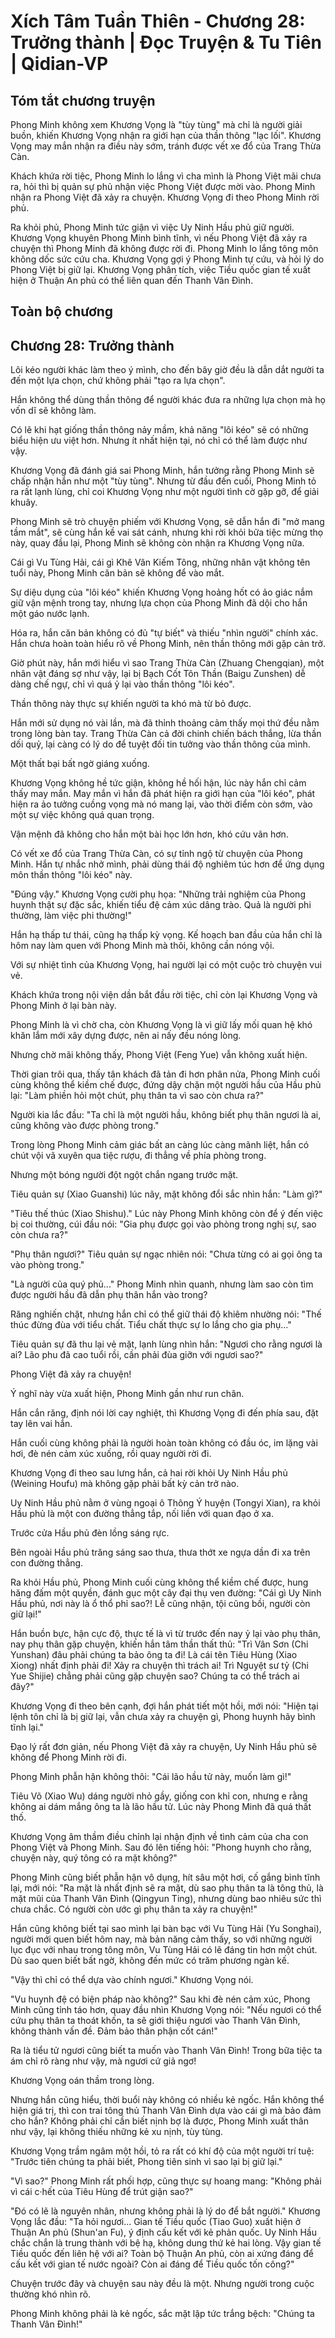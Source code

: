 # Xích Tâm Tuần Thiên - Chương 28: Trưởng thành | Đọc Truyện & Tu Tiên | Qidian-VP



## Tóm tắt chương truyện

Phong Minh không xem Khương Vọng là "tùy tùng" mà chỉ là người giải buồn, khiến Khương Vọng nhận ra giới hạn của thần thông "lạc lối". Khương Vọng may mắn nhận ra điều này sớm, tránh được vết xe đổ của Trang Thừa Càn.

Khách khứa rời tiệc, Phong Minh lo lắng vì cha mình là Phong Việt mãi chưa ra, hỏi thì bị quản sự phủ nhận việc Phong Việt được mời vào. Phong Minh nhận ra Phong Việt đã xảy ra chuyện. Khương Vọng đi theo Phong Minh rời phủ.

Ra khỏi phủ, Phong Minh tức giận vì việc Uy Ninh Hầu phủ giữ người. Khương Vọng khuyên Phong Minh bình tĩnh, vì nếu Phong Việt đã xảy ra chuyện thì Phong Minh đã không được rời đi. Phong Minh lo lắng tông môn không dốc sức cứu cha. Khương Vọng gợi ý Phong Minh tự cứu, và hỏi lý do Phong Việt bị giữ lại. Khương Vọng phân tích, việc Tiều quốc gian tế xuất hiện ở Thuận An phủ có thể liên quan đến Thanh Vân Đình.


## Toàn bộ chương

## Chương 28: Trưởng thành

Lôi kéo người khác làm theo ý mình, cho đến bây giờ đều là dẫn dắt người ta đến một lựa chọn, chứ không phải "tạo ra lựa chọn".

Hắn không thể dùng thần thông để người khác đưa ra những lựa chọn mà họ vốn dĩ sẽ không làm.

Có lẽ khi hạt giống thần thông nảy mầm, khả năng "lôi kéo" sẽ có những biểu hiện ưu việt hơn. Nhưng ít nhất hiện tại, nó chỉ có thể làm được như vậy.

Khương Vọng đã đánh giá sai Phong Minh, hắn tưởng rằng Phong Minh sẽ chấp nhận hắn như một "tùy tùng". Nhưng từ đầu đến cuối, Phong Minh tỏ ra rất lạnh lùng, chỉ coi Khương Vọng như một người tình cờ gặp gỡ, để giải khuây.

Phong Minh sẽ trò chuyện phiếm với Khương Vọng, sẽ dẫn hắn đi "mở mang tầm mắt", sẽ cùng hắn kề vai sát cánh, nhưng khi rời khỏi bữa tiệc mừng thọ này, quay đầu lại, Phong Minh sẽ không còn nhận ra Khương Vọng nữa.

Cái gì Vu Tùng Hải, cái gì Khê Vân Kiếm Tông, những nhân vật không tên tuổi này, Phong Minh căn bản sẽ không để vào mắt.

Sự diệu dụng của "lôi kéo" khiến Khương Vọng hoảng hốt có ảo giác nắm giữ vận mệnh trong tay, nhưng lựa chọn của Phong Minh đã dội cho hắn một gáo nước lạnh.

Hóa ra, hắn căn bản không có đủ "tự biết" và thiếu "nhìn người" chính xác. Hắn chưa hoàn toàn hiểu rõ về Phong Minh, nên thần thông mới gặp cản trở.

Giờ phút này, hắn mới hiểu vì sao Trang Thừa Càn (Zhuang Chengqian), một nhân vật đáng sợ như vậy, lại bị Bạch Cốt Tôn Thần (Baigu Zunshen) dễ dàng chế ngự, chỉ vì quá ỷ lại vào thần thông "lôi kéo".

Thần thông này thực sự khiến người ta khó mà từ bỏ được.

Hắn mới sử dụng nó vài lần, mà đã thỉnh thoảng cảm thấy mọi thứ đều nằm trong lòng bàn tay. Trang Thừa Càn cả đời chinh chiến bách thắng, lừa thần dối quỷ, lại càng có lý do để tuyệt đối tin tưởng vào thần thông của mình.

Một thất bại bất ngờ giáng xuống.

Khương Vọng không hề tức giận, không hề hối hận, lúc này hắn chỉ cảm thấy may mắn. May mắn vì hắn đã phát hiện ra giới hạn của "lôi kéo", phát hiện ra ảo tưởng cuồng vọng mà nó mang lại, vào thời điểm còn sớm, vào một sự việc không quá quan trọng.

Vận mệnh đã không cho hắn một bài học lớn hơn, khó cứu vãn hơn.

Có vết xe đổ của Trang Thừa Càn, có sự tỉnh ngộ từ chuyện của Phong Minh. Hắn tự nhắc nhở mình, phải dùng thái độ nghiêm túc hơn để ứng dụng môn thần thông "lôi kéo" này.

"Đúng vậy." Khương Vọng cười phụ họa: "Những trải nghiệm của Phong huynh thật sự đặc sắc, khiến tiểu đệ cảm xúc dâng trào. Quả là người phi thường, làm việc phi thường!"

Hắn hạ thấp tư thái, cũng hạ thấp kỳ vọng. Kế hoạch ban đầu của hắn chỉ là hôm nay làm quen với Phong Minh mà thôi, không cần nóng vội.

Với sự nhiệt tình của Khương Vọng, hai người lại có một cuộc trò chuyện vui vẻ.

Khách khứa trong nội viện dần bắt đầu rời tiệc, chỉ còn lại Khương Vọng và Phong Minh ở lại bàn này.

Phong Minh là vì chờ cha, còn Khương Vọng là vì giữ lấy mối quan hệ khó khăn lắm mới xây dựng được, nên ai nấy đều nóng lòng.

Nhưng chờ mãi không thấy, Phong Việt (Feng Yue) vẫn không xuất hiện.

Thời gian trôi qua, thấy tân khách đã tản đi hơn phân nửa, Phong Minh cuối cùng không thể kiềm chế được, đứng dậy chặn một người hầu của Hầu phủ lại: "Làm phiền hỏi một chút, phụ thân ta vì sao còn chưa ra?"

Người kia lắc đầu: "Ta chỉ là một người hầu, không biết phụ thân ngươi là ai, cũng không vào được phòng trong."

Trong lòng Phong Minh cảm giác bất an càng lúc càng mãnh liệt, hắn có chút vội vã xuyên qua tiệc rượu, đi thẳng về phía phòng trong.

Nhưng một bóng người đột ngột chắn ngang trước mặt.

Tiêu quản sự (Xiao Guanshi) lúc nãy, mặt không đổi sắc nhìn hắn: "Làm gì?"

"Tiêu thế thúc (Xiao Shishu)." Lúc này Phong Minh không còn để ý đến việc bị coi thường, cúi đầu nói: "Gia phụ được gọi vào phòng trong nghị sự, sao còn chưa ra?"

"Phụ thân ngươi?" Tiêu quản sự ngạc nhiên nói: "Chưa từng có ai gọi ông ta vào phòng trong."

"Là người của quý phủ..." Phong Minh nhìn quanh, nhưng làm sao còn tìm được người hầu đã dẫn phụ thân hắn vào trong?

Răng nghiến chặt, nhưng hắn chỉ có thể giữ thái độ khiêm nhường nói: "Thế thúc đừng đùa với tiểu chất. Tiểu chất thực sự lo lắng cho gia phụ..."

Tiêu quản sự đã thu lại vẻ mặt, lạnh lùng nhìn hắn: "Ngươi cho rằng ngươi là ai? Lão phu đã cao tuổi rồi, cần phải đùa giỡn với ngươi sao?"

Phong Việt đã xảy ra chuyện!

Ý nghĩ này vừa xuất hiện, Phong Minh gần như run chân.

Hắn cắn răng, định nói lời cay nghiệt, thì Khương Vọng đi đến phía sau, đặt tay lên vai hắn.

Hắn cuối cùng không phải là người hoàn toàn không có đầu óc, im lặng vài hơi, đè nén cảm xúc xuống, rồi quay người rời đi.

Khương Vọng đi theo sau lưng hắn, cả hai rời khỏi Uy Ninh Hầu phủ (Weining Houfu) mà không gặp phải bất kỳ cản trở nào.

Uy Ninh Hầu phủ nằm ở vùng ngoại ô Thông Ý huyện (Tongyi Xian), ra khỏi Hầu phủ là một con đường thẳng tắp, nối liền với quan đạo ở xa.

Trước cửa Hầu phủ đèn lồng sáng rực.

Bên ngoài Hầu phủ trăng sáng sao thưa, thưa thớt xe ngựa dần đi xa trên con đường thẳng.

Ra khỏi Hầu phủ, Phong Minh cuối cùng không thể kiềm chế được, hung hăng đấm một quyền, đánh gục một cây đại thụ ven đường: "Cái gì Uy Ninh Hầu phủ, nơi này là ổ thổ phỉ sao?! Lễ cũng nhận, tội cũng bồi, người còn giữ lại!"

Hắn buồn bực, hận cực độ, thực tế là vì từ trước đến nay ỷ lại vào phụ thân, nay phụ thân gặp chuyện, khiến hắn tâm thần thất thủ: "Trì Vân Sơn (Chi Yunshan) đâu phải chúng ta bảo ông ta đi! Là cái tên Tiêu Hùng (Xiao Xiong) nhất định phải đi! Xảy ra chuyện thì trách ai! Trì Nguyệt sư tỷ (Chi Yue Shijie) chẳng phải cũng gặp chuyện sao? Chúng ta có thể trách ai đây?"

Khương Vọng đi theo bên cạnh, đợi hắn phát tiết một hồi, mới nói: "Hiện tại lệnh tôn chỉ là bị giữ lại, vẫn chưa xảy ra chuyện gì, Phong huynh hãy bình tĩnh lại."

Đạo lý rất đơn giản, nếu Phong Việt đã xảy ra chuyện, Uy Ninh Hầu phủ sẽ không để Phong Minh rời đi.

Phong Minh phẫn hận không thôi: "Cái lão hầu tử này, muốn làm gì!"

Tiêu Võ (Xiao Wu) dáng người nhỏ gầy, giống con khỉ con, nhưng e rằng không ai dám mắng ông ta là lão hầu tử. Lúc này Phong Minh đã quá thất thố.

Khương Vọng âm thầm điều chỉnh lại nhận định về tình cảm của cha con Phong Việt và Phong Minh. Sau đó lên tiếng hỏi: "Phong huynh cho rằng, chuyện này, quý tông có ra mặt không?"

Phong Minh cũng biết phẫn hận vô dụng, hít sâu một hơi, cố gắng bình tĩnh lại, mới nói: "Ra mặt là nhất định sẽ ra mặt, dù sao phụ thân ta là tông thủ, là mặt mũi của Thanh Vân Đình (Qingyun Ting), nhưng dùng bao nhiêu sức thì chưa chắc. Có người còn ước gì phụ thân ta xảy ra chuyện!"

Hắn cũng không biết tại sao mình lại bàn bạc với Vu Tùng Hải (Yu Songhai), người mới quen biết hôm nay, mà bản năng cảm thấy, so với những người lục đục với nhau trong tông môn, Vu Tùng Hải có lẽ đáng tin hơn một chút. Dù sao quen biết bất ngờ, không đến mức có trăm phương ngàn kế.

"Vậy thì chỉ có thể dựa vào chính ngươi." Khương Vọng nói.

"Vu huynh đệ có biện pháp nào không?" Sau khi đè nén cảm xúc, Phong Minh cũng tỉnh táo hơn, quay đầu nhìn Khương Vọng nói: "Nếu ngươi có thể cứu phụ thân ta thoát khốn, ta sẽ giới thiệu ngươi vào Thanh Vân Đình, không thành vấn đề. Đảm bảo thân phận cốt cán!"

Ra là tiểu tử ngươi cũng biết ta muốn vào Thanh Vân Đình! Trong bữa tiệc ta ám chỉ rõ ràng như vậy, mà ngươi cứ giả ngơ!

Khương Vọng oán thầm trong lòng.

Nhưng hắn cũng hiểu, thời buổi này không có nhiều kẻ ngốc. Hắn không thể hiện giá trị, thì con trai tông thủ Thanh Vân Đình dựa vào cái gì mà bảo đảm cho hắn? Không phải chỉ cần biết nịnh bợ là được, Phong Minh xuất thân như vậy, lại không thiếu những kẻ xu nịnh, tùy tùng.

Khương Vọng trầm ngâm một hồi, tỏ ra rất có khí độ của một người trí tuệ: "Trước tiên chúng ta phải biết, Phong tiên sinh vì sao lại bị giữ lại."

"Vì sao?" Phong Minh rất phối hợp, cũng thực sự hoang mang: "Không phải vì cái c·hết của Tiêu Hùng để trút giận sao?"

"Đó có lẽ là nguyên nhân, nhưng không phải là lý do để bắt người." Khương Vọng lắc đầu: "Ta hỏi ngươi... Gian tế Tiều quốc (Tiao Guo) xuất hiện ở Thuận An phủ (Shun'an Fu), ý định cấu kết với kẻ phản quốc. Uy Ninh Hầu chắc chắn là trung thành với bệ hạ, không dung thứ kẻ hai lòng. Vậy gian tế Tiều quốc đến liên hệ với ai? Toàn bộ Thuận An phủ, còn ai xứng đáng để cấu kết với gian tế nước ngoài? Còn ai đáng để Tiều quốc tốn công?"

Chuyện trước đây và chuyện sau này đều là một. Nhưng người trong cuộc thường khó nhìn rõ.

Phong Minh không phải là kẻ ngốc, sắc mặt lập tức trắng bệch: "Chúng ta Thanh Vân Đình!"